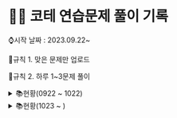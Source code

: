 # 👩‍💻 코테 연습문제 풀이 기록

⌚시작 날짜 : 2023.09.22~

📌규칙 1. 맞은 문제만 업로드

📌규칙 2. 하루 1~3문제 풀이

<details>

<summary> 📚현황(0922 ~ 1022)</summary>

| 날짜 | 레벨 |         문제이름          |     | 날짜 | 레벨 | 문제이름               |
| :--: | :--: | :-----------------------: | --- | ---- | ---- | ---------------------- |
| 0922 |  1   | 나머지가 1이 되는 수 찾기 |     | 1003 | 1    | 가운데숫자가져오기     |
| 0922 |  1   |        콜라츠 추측        |     | 1003 | 1    | k번째수                |
| 0923 |  2   |     나머지 값 구하기      |     | 1004 | 1    | 추억점수               |
| 0923 |  2   |       최솟값 만들기       |     | 1004 | 1    | 크기가작은부분문자열   |
| 0924 |  2   |        올바른 괄호        |     | 1005 | 1    | 콜라 문제              |
| 0924 |  1   |        수박수박수?        |     | 1006 | 1    | 약수의개수와덧셈       |
| 0924 |  1   |           예산            |     | 1006 | 1    | 명예의전당             |
| 0925 |  1   |        평균구하기         |     | 1007 | 1    | 카드뭉치               |
| 0925 |  1   |     정수내림차순배치      |     | 1007 | 1    | 시저암호               |
| 0925 |  1   |        음양더하기         |     | 1008 | 1    | 폰켓몬                 |
| 0926 |  1   |        김서방찾기         |     | 1009 | 1    | 개인정보수집유효기간   |
| 0926 |  1   |      같은숫자는싫어       |     | 1010 | 1    | 모의고사               |
| 0926 |  1   |          삼총사           |     | 1011 | 1    | 성격유형검사           |
| 0927 |  1   |         과일장수          |     | 1011 | 1    | 덧칠하기               |
| 0927 |  1   |      직사각형별찍기       |     | 1012 | 1    | 문자열내p와y의개수     |
| 0928 |  1   |     두개뽑아서더하기      |     | 1013 | 1    | 옹알이(2)              |
| 0928 |  1   |      부족한금액계산       |     | 1014 | 1    | 문자열나누기           |
| 0929 |  1   |      푸드파이트대회       |     | 1015 | 1    | 숫자문자열과영단어     |
| 0929 |  1   |      두정수사이의합       |     | 1016 | 1    | 둘만의암호             |
| 0930 |  1   |      기사단원의 무기      |     | 1017 | 1    | 로또최고순위와최저순위 |
| 0930 |  1   |   문자열내마음대로정렬    |     | 1018 | 1    | 3진법                  |
| 1001 |  1   | 나누어 떨어지는 숫자 배열 |     | 1019 | 1    | 가장가까운같은글자     |
| 1001 |  1   |       최소직사각형        |     | 1020 | 1    | 실패율                 |
| 1002 |  1   |    제일작은수제거하기     |     | 1021 | 1    | 크레인인형뽑기         |
| 1002 |  1   |           내적            |     | 1022 | 1    | 비밀지도               |

</details>
<details>

<summary> 📚현황(1023 ~ )</summary>

| 날짜 | 레벨 |          문제이름           |     | 날짜 | 레벨 | 문제이름 |
| :--: | :--: | :-------------------------: | --- | ---- | ---- | -------- |
| 1023 |  1   |            2016             |     |      |      |          |
| 1024 |  1   |        햄버거만들기         |     |      |      |          |
| 1025 |  1   |         소수만들기          |     |      |      |          |
| 1026 |  1   |         달리기 경주         |     |      |      |          |
| 1027 |  1   |      이상한문자만들기       |     |      |      |          |
| 1029 |  2   |      이진변환반복하기       |     |      |      |          |
| 1030 |  2   |         숫자의표현          |     |      |      |          |
| 1031 |  1   | 자연수뒤집어배열로만들기 |     |      |      |          |
|   1031   |1      |             문자열다루기기본                |     |      |      |          |
|     1101 |  1    |    문자열 내림차순 정렬                         |     |      |      |          |
|      |      |                             |     |      |      |          |
|      |      |                             |     |      |      |          |
|      |      |                             |     |      |      |          |
|      |      |                             |     |      |      |          |
|      |      |                             |     |      |      |          |
|      |      |                             |     |      |      |          |
|      |      |                             |     |      |      |          |
|      |      |                             |     |      |      |          |
|      |      |                             |     |      |      |          |
|      |      |                             |     |      |      |          |
|      |      |                             |     |      |      |          |
|      |      |                             |     |      |      |          |
|      |      |                             |     |      |      |          |
|      |      |                             |     |      |      |          |

</details>
